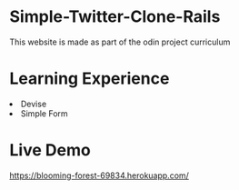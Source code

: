# Simple-Twitter-Clone-Rails

This website is made as part of the odin project curriculum

# Learning Experience

<li>Devise</li>
<li>Simple Form</li>


# Live Demo

https://blooming-forest-69834.herokuapp.com/
